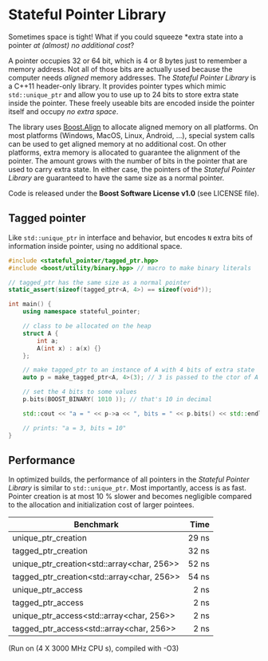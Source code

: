 # Stateful Pointer Library

Sometimes space is tight! What if you could squeeze *extra state into a pointer *at (almost) no additional cost*?

A pointer occupies 32 or 64 bit, which is 4 or 8 bytes just to remember a memory address. Not all of those bits are actually used because the computer needs *aligned* memory addresses. The *Stateful Pointer Library* is a C++11 header-only library. It provides pointer types which mimic `std::unique_ptr` and allow you to use up to 24 bits to store extra state inside the pointer. These freely useable bits are encoded inside the pointer itself and occupy *no extra space*.

The library uses [Boost.Align](http://www.boost.org/doc/libs/1_65_1/doc/html/align.html) to allocate aligned memory on all platforms. On most platforms (Windows, MacOS, Linux, Android, ...), special system calls can be used to get aligned memory at no additional cost. On other platforms, extra memory is allocated to guarantee the alignment of the pointer. The amount grows with the number of bits in the pointer that are used to carry extra state. In either case, the pointers of the *Stateful Pointer Library* are guaranteed to have the same size as a normal pointer.

Code is released under the **Boost Software License v1.0** (see LICENSE file).

## Tagged pointer

Like `std::unique_ptr` in interface and behavior, but encodes `N` extra bits of information inside pointer, using no additional space.

```C++
#include <stateful_pointer/tagged_ptr.hpp>
#include <boost/utility/binary.hpp> // macro to make binary literals

// tagged_ptr has the same size as a normal pointer
static_assert(sizeof(tagged_ptr<A, 4>) == sizeof(void*));

int main() {
    using namespace stateful_pointer;

    // class to be allocated on the heap
    struct A {
        int a;
        A(int x) : a(x) {}
    };

    // make tagged_ptr to an instance of A with 4 bits of extra state
    auto p = make_tagged_ptr<A, 4>(3); // 3 is passed to the ctor of A

    // set the 4 bits to some values
    p.bits(BOOST_BINARY( 1010 )); // that's 10 in decimal

    std::cout << "a = " << p->a << ", bits = " << p.bits() << std::endl;

    // prints: "a = 3, bits = 10"
}
```

## Performance

In optimized builds, the performance of all pointers in the *Stateful Pointer Library* is similar to `std::unique_ptr`. Most importantly, access is as fast. Pointer creation is at most 10 % slower and becomes negligible compared to the allocation and initialization cost of larger pointees.

| Benchmark                                      |  Time  |
| ---------------------------------------------- | -----: |
| unique_ptr_creation<char>                      | 29 ns  |
| tagged_ptr_creation<char>                      | 32 ns  |
| unique_ptr_creation<std::array<char, 256>>     | 52 ns  |
| tagged_ptr_creation<std::array<char, 256>>     | 54 ns  |
| unique_ptr_access<char>                        |  2 ns  |
| tagged_ptr_access<char>                        |  2 ns  |
| unique_ptr_access<std::array<char, 256>>       |  2 ns  |
| tagged_ptr_access<std::array<char, 256>>       |  2 ns  |

(Run on (4 X 3000 MHz CPU s), compiled with -O3)
